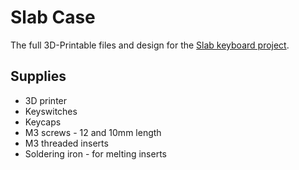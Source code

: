 # Slab Case
The full 3D-Printable files and design for the [Slab keyboard project](https://github.com/headblockhead/slab).

## Supplies
- 3D printer
- Keyswitches
- Keycaps
- M3 screws - 12 and 10mm length
- M3 threaded inserts
- Soldering iron - for melting inserts
